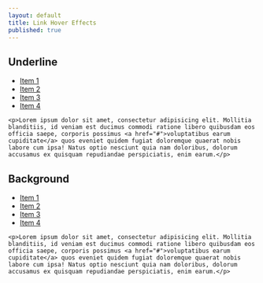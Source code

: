 ```yaml
---
layout: default
title: Link Hover Effects
published: true
---
```


## Underline

<div class="experiment link-hover-effects underline-effect">
    <ul>
        <li><a href="#">Item 1</a></li>
        <li><a href="#">Item 2</a></li>
        <li><a href="#">Item 3</a></li>
        <li><a href="#">Item 4</a></li>
    </ul>

    <p>Lorem ipsum dolor sit amet, consectetur adipisicing elit. Mollitia blanditiis, id veniam est ducimus commodi ratione libero quibusdam eos officia saepe, corporis possimus <a href="#">voluptatibus earum cupiditate</a> quos eveniet quidem fugiat doloremque quaerat nobis labore cum ipsa! Natus optio nesciunt quia nam doloribus, dolorum accusamus ex quisquam repudiandae perspiciatis, enim earum.</p>
</div>

## Background

<div class="experiment link-hover-effects background-effect">
    <ul>
        <li><a href="#">Item 1</a></li>
        <li><a href="#">Item 2</a></li>
        <li><a href="#">Item 3</a></li>
        <li><a href="#">Item 4</a></li>
    </ul>

    <p>Lorem ipsum dolor sit amet, consectetur adipisicing elit. Mollitia blanditiis, id veniam est ducimus commodi ratione libero quibusdam eos officia saepe, corporis possimus <a href="#">voluptatibus earum cupiditate</a> quos eveniet quidem fugiat doloremque quaerat nobis labore cum ipsa! Natus optio nesciunt quia nam doloribus, dolorum accusamus ex quisquam repudiandae perspiciatis, enim earum.</p>
</div>
